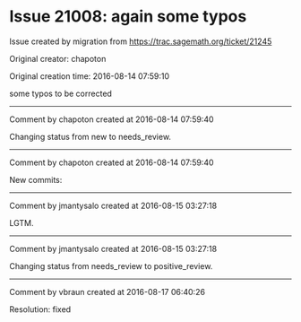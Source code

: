 # Issue 21008: again some typos

Issue created by migration from https://trac.sagemath.org/ticket/21245

Original creator: chapoton

Original creation time: 2016-08-14 07:59:10

some typos to be corrected


---

Comment by chapoton created at 2016-08-14 07:59:40

Changing status from new to needs_review.


---

Comment by chapoton created at 2016-08-14 07:59:40

New commits:


---

Comment by jmantysalo created at 2016-08-15 03:27:18

LGTM.


---

Comment by jmantysalo created at 2016-08-15 03:27:18

Changing status from needs_review to positive_review.


---

Comment by vbraun created at 2016-08-17 06:40:26

Resolution: fixed
